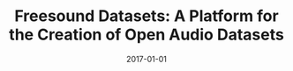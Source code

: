 ---
type: "paper_2017"
title: "Freesound Datasets: A Platform for the Creation of Open Audio Datasets"
authors: Fonseca, E., Pons J., Favory X., Font F., Bogdanov D., Ferraro A., Oramas S., Porter A., Serra X.
date: 2017-01-01
published_in: "Proc. of the International Society for Music Information Retrieval Conference (ISMIR)"
download_link: "http://hdl.handle.net/10230/33299"
---